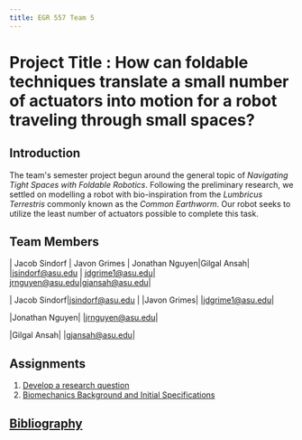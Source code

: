 ```yaml
---
title: EGR 557 Team 5
---
```


# Project Title : How can foldable techniques translate a small number of actuators into motion for a robot traveling through small spaces?

## Introduction
The team's semester project begun around the general topic of _Navigating Tight Spaces with Foldable Robotics_.
Following the preliminary research, we settled on modelling a robot with bio-inspiration from the _Lumbricus Terrestris_ commonly known as the _Common Earthworm_.
Our robot seeks to utilize the least number of actuators possible to complete this task.

## Team Members

| Jacob Sindorf | Javon Grimes | Jonathan Nguyen|Gilgal Ansah|
|jsindorf@asu.edu | jdgrime1@asu.edu| jrnguyen@asu.edu|gjansah@asu.edu|

| Jacob Sindorf|jsindorf@asu.edu |
|Javon Grimes|
|jdgrime1@asu.edu|

|Jonathan Nguyen|
|jrnguyen@asu.edu|

|Gilgal Ansah|
|gjansah@asu.edu|

## Assignments

1. [Develop a research question](/Assignment_1)
1. [Biomechanics Background and Initial Specifications](/Assignment_2)


## [Bibliography](/bibliography)
